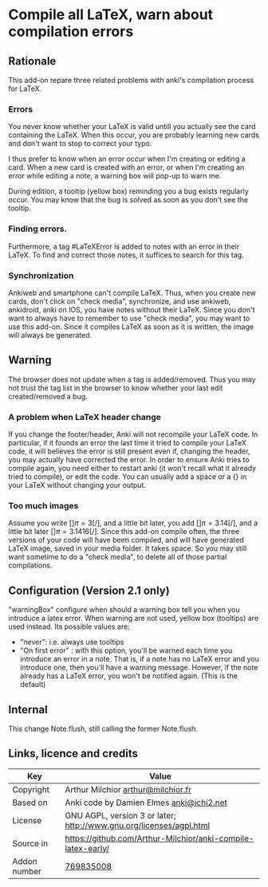 # Compile all LaTeX, warn about compilation errors
## Rationale
This add-on repare three related problems with anki's compilation
process for LaTeX.

### Errors
You never know whether your LaTeX is valid untill you actually see the
card containing the LaTeX. When this occur, you are probably learning
new cards and don't want to stop to correct your typo.

I thus prefer to know when an error occur when I'm creating or editing
a card. When a new card is created with an error, or when I'm creating
an error while editing a note, a warning box will pop-up to warn me.

During edition, a tooltip (yellow box) reminding you a bug exists regularly
occur. You may know that the bug is solved as soon as you don't see
the tooltip.
### Finding errors.
Furthermore, a tag #LaTeXError is added to notes with an error in
their LaTeX. To find and correct those notes, it suffices to search
for this tag.
### Synchronization
Ankiweb and smartphone can't compile LaTeX. Thus, when you create new
cards, don't click on "check media", synchronize, and use ankiweb,
ankidroid, anki on IOS, you have notes without their LaTeX. Since you
don't want to always have to remember to use "check media", you may
want to use this add-on. Since it compiles LaTeX as soon as it is
written, the image will always be generated.
## Warning
The browser does not update when a tag is added/removed. Thus you may
not trust the tag list in the browser to know whether your last edit
created/removed a bug. 

### A problem when LaTeX header change
If you change the footer/header, Anki will not recompile your LaTeX code. In
particular, if it founds an error the last time it tried to compile
your LaTeX code, it will believes the error is still present even if,
changing the header, you may actually have corrected the error. In
order to ensure Anki tries to compile again, you need either to
restart anki (it won't recall what it already tried to compile), or
edit the code. You can usually add a space or a {} in your LaTeX
without changing your output.

### Too much images
Assume you write [$]\pi=3[/$], and a little bit later, you add [$]\pi=3.14[/$], and
a little bit later [$]\pi=3.1416[/$]. Since this add-on compile often,
the three versions of your code will have been compiled, and will have
generated LaTeX image, saved in your media folder. It takes space. So
you may still want sometime to do a "check media", to delete all of
those partial compilations.

## Configuration (Version 2.1 only)
"warningBox" configure when should a warning box tell you when you introduce a latex error. When warning are not used, yellow box (tooltips) are used instead. Its possible values are:
* "never": i.e.  always use tooltips
* "On first error" : with this option, you'll be warned each time you introduce an error in a note. That is, if a note has no LaTeX error and you introduce one, then you'll have a warning message. However, if the note already has a LaTeX error, you won't be notified again. (This is the default)

## Internal
This change Note.flush, still calling the former Note.flush.



## Links, licence and credits

Key         |Value
------------|-------------------------------------------------------------------
Copyright   | Arthur Milchior <arthur@milchior.fr>
Based on    | Anki code by Damien Elmes <anki@ichi2.net>
License     | GNU AGPL, version 3 or later; http://www.gnu.org/licenses/agpl.html
Source in   | https://github.com/Arthur-Milchior/anki-compile-latex-early/
Addon number| [769835008](https://ankiweb.net/shared/info/769835008)
